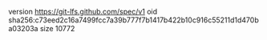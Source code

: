 version https://git-lfs.github.com/spec/v1
oid sha256:c73eed2c16a7499fcc7a39b777f7b1417b422b10c916c55211d1d470ba03203a
size 10772
